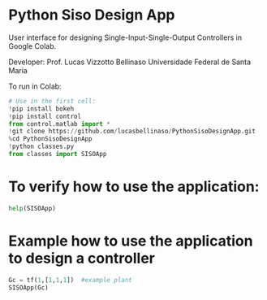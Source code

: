 # Python Siso Design App

User interface for designing Single-Input-Single-Output Controllers in Google Colab.

Developer: Prof. Lucas Vizzotto Bellinaso
Universidade Federal de Santa Maria

To run in Colab:

``` python
# Use in the first cell:
!pip install bokeh
!pip install control
from control.matlab import *
!git clone https://github.com/lucasbellinaso/PythonSisoDesignApp.git
%cd PythonSisoDesignApp
!python classes.py
from classes import SISOApp
```


# To verify how to use the application:

``` python
help(SISOApp)
```

# Example how to use the application to design a controller
``` python
Gc = tf(1,[1,1,1])  #example plant
SISOApp(Gc)
```
